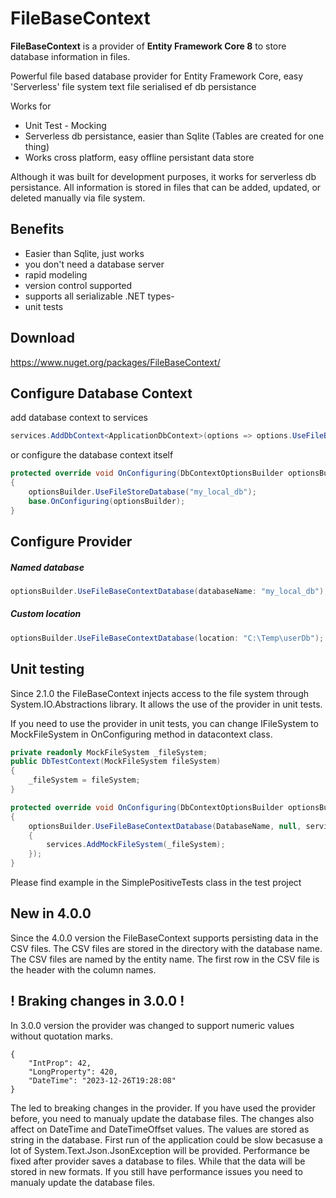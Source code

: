 # FileBaseContext

**FileBaseContext** is a provider of **Entity Framework Core 8** to store database information in files. 

Powerful file based database provider for Entity Framework Core, easy 'Serverless' file system text file serialised ef db persistance

Works for
- Unit Test - Mocking
- Serverless db persistance, easier than Sqlite (Tables are created for one thing)
- Works cross platform, easy offline persistant data store
      
Although it was built for development purposes, it works for serverless db persistance. All information is stored in files that can be added, updated, or deleted manually via file system.

## Benefits
- Easier than Sqlite, just works 
- you don't need a database server
- rapid modeling
- version control supported
- supports all serializable .NET types-
- unit tests

## Download

https://www.nuget.org/packages/FileBaseContext/

## Configure Database Context

add database context to services

```cs
services.AddDbContext<ApplicationDbContext>(options => options.UseFileBaseContextDatabase("dbUser"));
```

or configure the database context itself

```cs
protected override void OnConfiguring(DbContextOptionsBuilder optionsBuilder)
{
	optionsBuilder.UseFileStoreDatabase("my_local_db");
	base.OnConfiguring(optionsBuilder);
}
```

## Configure Provider

##### Named database 
```cs
optionsBuilder.UseFileBaseContextDatabase(databaseName: "my_local_db");
```

##### Custom location
```cs
optionsBuilder.UseFileBaseContextDatabase(location: "C:\Temp\userDb");
```

## Unit testing

Since 2.1.0 the FileBaseContext injects access to the file system through System.IO.Abstractions library. It allows the use of the provider in unit tests.

If you need to use the provider in unit tests, you can change IFileSystem to MockFileSystem in OnConfiguring method in datacontext class.

```cs
private readonly MockFileSystem _fileSystem;
public DbTestContext(MockFileSystem fileSystem)
{
    _fileSystem = fileSystem;
}

protected override void OnConfiguring(DbContextOptionsBuilder optionsBuilder)
{
    optionsBuilder.UseFileBaseContextDatabase(DatabaseName, null, services =>
    {
        services.AddMockFileSystem(_fileSystem);
    });
}
```
Please find example in the SimplePositiveTests class in the test project

## New in 4.0.0

Since the 4.0.0 version the FileBaseContext supports persisting data in the CSV files.
The CSV files are stored in the directory with the database name. 
The CSV files are named by the entity name. 
The first row in the CSV file is the header with the column names.

## ! Braking changes in 3.0.0 !

In 3.0.0 version the provider was changed to support numeric values without quotation marks.

```
{
    "IntProp": 42,
    "LongProperty": 420,
    "DateTime": "2023-12-26T19:28:08"
}
```

The led to breaking changes in the provider. If you have used the provider before, you need to manualy update the database files. 
The changes also affect on DateTime and DateTimeOffset values. The values are stored as string in the database.
First run of the application could be slow becasuse a lot of System.Text.Json.JsonException will be provided.
Performance be fixed after provider saves a database to files. While that the data will be stored in new formats.
If you still have performance issues you need to manualy update the database files.
